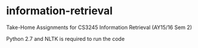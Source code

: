 # information-retrieval

Take-Home Assignments for CS3245 Information Retrieval (AY15/16 Sem 2)

Python 2.7 and NLTK is required to run the code
